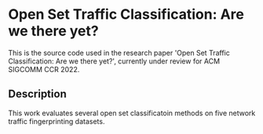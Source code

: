 # Open Set Traffic Classification: Are we there yet?

This is the source code used in the research paper 'Open Set Traffic Classification: Are we there yet?', currently under review for ACM SIGCOMM CCR 2022.

## Description

This work evaluates several open set classificatoin methods on five network traffic fingerprinting datasets.

